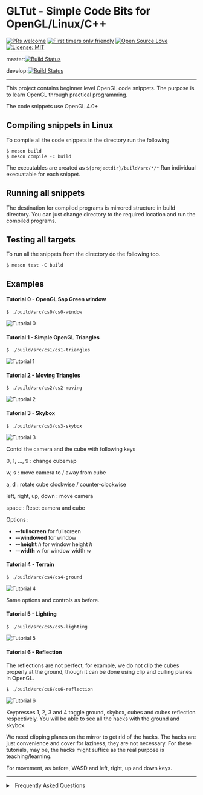 # GLTut  - Simple Code Bits for OpenGL/Linux/C++

[![PRs welcome](https://img.shields.io/badge/PRs-welcome-brightgreen.svg?style=flat)](http://makeapullrequest.com)
[![First timers only friendly](https://img.shields.io/badge/first--timers--only-friendly-blue.svg?style=flat)](https://github.com/sarvottamananda/)
[![Open Source Love](https://firstcontributions.github.io/open-source-badges/badges/open-source-v1/open-source.svg)](https://github.com/firstcontributions/open-source-badges)
[![License: MIT](https://img.shields.io/badge/License-MIT-green.svg)](https://opensource.org/licenses/MIT)

master:[![Build Status](https://travis-ci.com/sarvottamananda/gltut-cpp.svg?branch=master)](https://travis-ci.com/sarvottamananda/gltut-cpp)

develop:[![Build Status](https://travis-ci.com/sarvottamananda/gltut-cpp.svg?branch=develop)](https://travis-ci.com/sarvottamananda/gltut-cpp)

***

This project contains beginner level OpenGL code snippets. The purpose is to learn OpenGL through
practical programming. 

The code snippets use OpenGL 4.0+

## Compiling snippets in Linux

To compile all the code snippets in the directory run the following

```
$ meson build
$ meson compile -C build
```

The executables are created as ```${projectdir}/build/src/*/*```
Run individual execuatable for each snippet.

## Running all snippets

The destination for compiled programs is mirrored structure in build directory.
You can just change directory to the required location and run the compiled programs.

## Testing all targets

To run all the snippets from the directory do the following too.

```
$ meson test -C build
```



## Examples

#### Tutorial 0 - OpenGL Sap Green window

```
$ ./build/src/cs0/cs0-window 
```

![Tutorial 0](https://raw.githubusercontent.com/wiki/sarvottamananda/glbits-cpp/imgs/cs0-window.png)



#### Tutorial 1 - Simple OpenGL Triangles

```
$ ./build/src/cs1/cs1-triangles
```

![Tutorial 1](https://raw.githubusercontent.com/wiki/sarvottamananda/glbits-cpp/imgs/cs1-triangles.png)


#### Tutorial 2 - Moving Triangles

```
$ ./build/src/cs2/cs2-moving
```

![Tutorial 2](https://raw.githubusercontent.com/wiki/sarvottamananda/glbits-cpp/imgs/cs2-moving.png)

#### Tutorial 3 - Skybox

```
$ ./build/src/cs3/cs3-skybox
```

![Tutorial 3](https://raw.githubusercontent.com/wiki/sarvottamananda/glbits-cpp/imgs/cs3-skybox.png)

Contol the camera and the cube with following keys

0, 1, ..., 9 : change cubemap

w, s : move camera to / away from cube

a, d : rotate cube clockwise / counter-clockwise

left, right, up, down : move camera

space : Reset camera and cube

Options : 

-    **--fullscreen** for fullscreen
-    **--windowed** for window
-    **--height** _h_ for window height _h_
-    **--width** _w_ for window width _w_

#### Tutorial 4 - Terrain

```
$ ./build/src/cs4/cs4-ground
```

![Tutorial 4](https://raw.githubusercontent.com/wiki/sarvottamananda/glbits-cpp/imgs/cs4-ground.png)

Same options and controls as before.

#### Tutorial 5 - Lighting

```
$ ./build/src/cs5/cs5-lighting
```

![Tutorial 5](https://raw.githubusercontent.com/wiki/sarvottamananda/glbits-cpp/imgs/cs5-lighting.jpg)

#### Tutorial 6 - Reflection

The reflections are not perfect, for example, we do not clip the cubes properly
at the ground, though it can be done using clip and culling planes in OpenGL.

```
$ ./build/src/cs6/cs6-reflection
```

![Tutorial 6](https://raw.githubusercontent.com/wiki/sarvottamananda/glbits-cpp/imgs/cs6-reflection.jpg)

Keypresses 1, 2, 3 and 4 toggle ground, skybox, cubes and cubes reflection respectively. You will be able to see all the
hacks with the ground and skybox.

We need clipping planes on the mirror to get rid of the hacks. The hacks are just convenience and cover for laziness,
they are not necessary. For these tutorials, may be, the hacks might suffice as the real purpose is teaching/learning.

For movement, as before, WASD and left, right, up and down keys.

***


<details> <summary> <a class="btnfire small stroke"><em class="fas
fa-chevron-circle-down"></em>&nbsp;&nbsp;Frequently Asked Questions</a>
</summary>

<ul>
<li>

[Code of Conduct](Code_of_conduct.md)
</li>


</ul>
</details>



